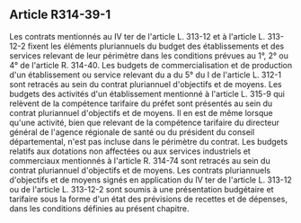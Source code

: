 ## Article R314-39-1

Les contrats mentionnés au IV ter de l'article L. 313-12 et à l'article L. 313-12-2 fixent les éléments
pluriannuels du budget des établissements et des services relevant de leur périmètre dans les conditions
prévues au 1°, 2° ou 4° de l'article R. 314-40. Les budgets de commercialisation et de production d'un
établissement ou service relevant du a du 5° du I de l'article L. 312-1 sont retracés au sein du contrat
pluriannuel d'objectifs et de moyens. Les budgets des activités d'un établissement mentionné à l'article
L. 315-9 qui relèvent de la compétence tarifaire du préfet sont présentés au sein du contrat pluriannuel
d'objectifs et de moyens. Il en est de même lorsque qu'une activité, bien que relevant de la compétence
tarifaire du directeur général de l'agence régionale de santé ou du président du conseil départemental, n'est
pas incluse dans le périmètre du contrat. Les budgets relatifs aux dotations non affectées ou aux services
industriels et commerciaux mentionnés à l'article R. 314-74 sont retracés au sein du contrat pluriannuel
d'objectifs et de moyens. Les contrats pluriannuels d'objectifs et de moyens signés en application du IV ter
de l'article L. 313-12 ou de l'article L. 313-12-2 sont soumis à une présentation budgétaire et tarifaire sous la
forme d'un état des prévisions de recettes et de dépenses, dans les conditions définies au présent chapitre.

